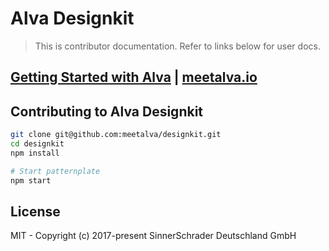 # Alva Designkit

> This is contributor documentation. Refer to links below for user docs.

## [Getting Started with Alva](https://meetalva.io/doc/docs/guides/start?guides-enabled=true) | [meetalva.io](https://meetalva.io) 


## Contributing to Alva Designkit

```sh
git clone git@github.com:meetalva/designkit.git
cd designkit
npm install

# Start patternplate
npm start
```

## License

MIT - Copyright (c) 2017-present SinnerSchrader Deutschland GmbH
